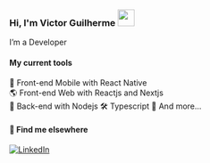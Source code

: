 ### Hi, I'm Victor Guilherme <img src="https://media.giphy.com/media/hvRJCLFzcasrR4ia7z/giphy.gif" width="30" >

I’m a Developer

#### My current tools 
📲 Front-end Mobile with React Native  
🌎 Front-end Web with Reactjs and Nextjs  
📡 Back-end with Nodejs
🛠️ Typescript
🧰 And more...  



#### 💬 Find me elsewhere

[![LinkedIn](https://img.shields.io/badge/linkedin-%230077B5.svg?style=for-the-badge&logo=linkedin&logoColor=white)](https://www.linkedin.com/in/victor-guilherme-025789229/)

